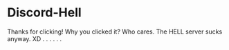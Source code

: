 # Discord-Hell
Thanks for clicking! Why you clicked it? Who cares. The HELL server sucks anyway. XD
.
.
.
.
.
.
